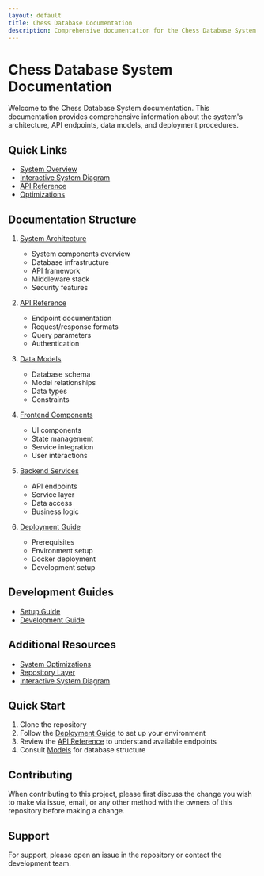 ```yaml
---
layout: default
title: Chess Database Documentation
description: Comprehensive documentation for the Chess Database System
---
```


# Chess Database System Documentation

Welcome to the Chess Database System documentation. This documentation provides comprehensive information about the system's architecture, API endpoints, data models, and deployment procedures.

## Quick Links

- [System Overview](index.md)
- [Interactive System Diagram](system-diagram.md)
- [API Reference](api-reference.md)
- [Optimizations](optimizations.md)

## Documentation Structure

1. [System Architecture](architecture.md)
   - System components overview
   - Database infrastructure
   - API framework
   - Middleware stack
   - Security features

2. [API Reference](api-reference.md)
   - Endpoint documentation
   - Request/response formats
   - Query parameters
   - Authentication

3. [Data Models](backend/models.md)
   - Database schema
   - Model relationships
   - Data types
   - Constraints

4. [Frontend Components](frontend/components.md)
   - UI components
   - State management
   - Service integration
   - User interactions

5. [Backend Services](backend/api.md)
   - API endpoints
   - Service layer
   - Data access
   - Business logic

6. [Deployment Guide](deployment.md)
   - Prerequisites
   - Environment setup
   - Docker deployment
   - Development setup

## Development Guides

- [Setup Guide](guides/setup.md)
- [Development Guide](guides/development.md)

## Additional Resources

- [System Optimizations](optimizations.md)
- [Repository Layer](backend/repository.md)
- [Interactive System Diagram](system-diagram.md)

## Quick Start

1. Clone the repository
2. Follow the [Deployment Guide](deployment.md) to set up your environment
3. Review the [API Reference](api-reference.md) to understand available endpoints
4. Consult [Models](backend/models.md) for database structure

## Contributing

When contributing to this project, please first discuss the change you wish to make via issue, email, or any other method with the owners of this repository before making a change.

## Support

For support, please open an issue in the repository or contact the development team.
